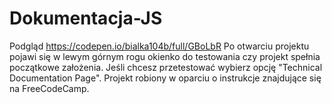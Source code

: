 # Dokumentacja-JS
Podgląd https://codepen.io/bialka104b/full/GBoLbR 
Po otwarciu projektu pojawi się w lewym górnym rogu okienko do testowania czy projekt spełnia początkowe założenia. Jeśli chcesz przetestować wybierz opcję "Technical Documentation Page". Projekt robiony w oparciu o instrukcje znajdujące się na FreeCodeCamp.
